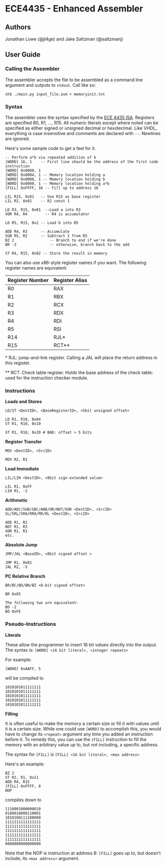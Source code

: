 # ECE4435 - Enhanced Assembler

## Authors
Jonathan Lowe (@jl4ge) and Jake Saltzman (@saltzmanj)

## User Guide

### Calling the Assembler

The assembler accepts the file to be assembled as a command line argument and outputs to `stdout`. Call like so:

```
sh$ ./main.py input_file.asm > memoryinit.txt
```


### Syntax

The assembler uses the syntax specified by the [ECE 4435 ISA](https://github.com/saltzmanj/ece4434_delta/blob/master/assembler/ISA4435.pdf). Registers are specified R0, R1, ..., R15. All  numeric literals except where noted can be specified as either signed or unsigned decimal or hexidecimal. Like VHDL, everything is case insensitive and comments are declared with `--`. Newlines are ignored.

Here's some sample code to get a feel for it.

```
-- Perform a*b via repeated addition of b
[WORD] 16, 1    -- First line should be the address of the first code instruction
[WORD] 0x0000, 1
[WORD] 0x0004, 1 -- Memory location holding a
[WORD] 0x0006, 1 -- Memory location holding b
[WORD] 0x0000, 1 -- Memory location holding a*b
[FILL] 0xFFFF, 16 -- Fill up to address 16

LIL R15, 0x01 	-- Use R15 as base register
LIL R2, 0x01  	-- R2 const 1

LD R3, R15, 0x01  --Load a into R3
XOR R4, R4 	      -- R4 is accumulator

LD R5, R15, 0x2 -- Load b into R5

ADD R4, R3 		-- Accumulate
SUB R5, R2 		-- Subtract 1 from R5
BZ 2 			    -- Branch to end if we're done
BR -3			    -- otherwise, branch back to the add

ST R4, R15, 0x02 -- Store the result in memory

```

You can also use x86-style register names if you want. The following register names are equivalent:

Register Number|Register Alias
---------------|--------------
R0 | RAX
R1 | RBX
R2 | RCX
R3 | RDX
R4 | RDI
R5 | RSI
R14| RJL*
R15| RCT**

\* RJL: jump-and-link register. Calling a JAL will place the return address in this register.

\*\* RCT: Check table register. Holds the base address of the check table: used for the instruction checker module.



### Instructions

**Loads and Stores**
```
LD/ST <DestID>, <BaseRegisterID>, <5bit unsigned offset>

LD R1, R10, 0x04
ST R1, R10, 0x10

ST R1, R10, 0x20 # BAD: offset > 5 bits
```

**Register Transfer**
```
MOV <DestID>, <SrcID>

MOV R2, R1
```

**Load Immediate**
```
LIL/LIH <DestID>, <8bit sign-extended value>

LIL R1, 0xFF
LIH R1, -2
```

**Arithmetic**

```
ADD/ADC/SUB/SBC/AND/OR/NOT/XOR <DestID>, <SrcID>
SL/SRL/SRA/RRA/RR/RL <DestID>, <SrcID>

ADD R1, R2
NOT R1, R3
XOR R1, R1
etc.
```

**Absolute Jump**

```
JMP/JAL <BaseID>, <8bit signed offset >

JMP R1, 0x01
JAL R2, -5
```

**PC Relative Branch**
```
BR/BC/BO/BN/BZ <8-bit signed offset>

BR 0x05

The following two are equivalent:
BO -2
BO 0xFE
```

### Pseudo-Instructions

**Literals**

These allow the programmer to insert 16 bit values directly into the output. The syntax is: ```[WORD] <16 bit literal>, <integer repeats>```

For example:
```
[WORD] 0xAAFF, 5
```
will be compiled to 
```
1010101011111111
1010101011111111
1010101011111111
1010101011111111
1010101011111111
```

**Filling**

It is often useful to make the memory a certain size or fill it with values until it is a certain size. While one could use `[WORD]` to accomplish this, you would have to change its `<repeat>` argument any time you added an instruction before it. To remedy this, you can use the `[FILL]` instruction to fill the memory with an arbitrary value up to, but not including, a specific address.

The syntax for `[FILL]` is `[FILL] <16 bit literal>, <max address>`

Here's an example:

```
BZ 2
ST R2, R1, 0x11
ADD R4, R15
[FILL] 0xFFFF, 8
NOP
```

compiles down to

```
1110001000000010
0100010000110001
1010100111100000
1111111111111111
1111111111111111
1111111111111111
1111111111111111
1111111111111111
0000000000000000
```

Note that the NOP is instruction at address 8: `[FILL]` goes up to, but doesn't include, its `<max address>` argument.


